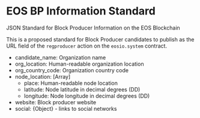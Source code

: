 # EOS BP Information Standard
JSON Standard for Block Producer Information on the EOS Blockchain

This is a proposed standard for Block Producer candidates to publish as the URL field of the `regproducer` action on the `eosio.system` contract.

- candidate_name: Organization name
- org_location: Human-readable organization location
- org_country_code: Organization country code
- node_location: [Array]
  - place: Human-readable node location
  - latitude: Node latitude in decimal degrees (DD)
  - longitude: Node longitude in decimal degrees (DD)
- website: Block producer website
- social: {Object} - links to social networks
